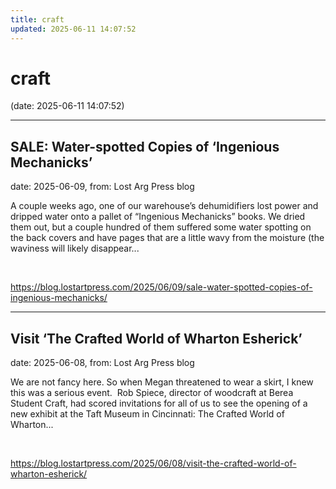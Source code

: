 ```yaml
---
title: craft
updated: 2025-06-11 14:07:52
---
```


# craft

(date: 2025-06-11 14:07:52)

---

## SALE: Water-spotted Copies of ‘Ingenious Mechanicks’

date: 2025-06-09, from: Lost Arg Press blog

A couple weeks ago, one of our warehouse’s dehumidifiers lost power and dripped water onto a pallet of “Ingenious Mechanicks” books. We dried them out, but a couple hundred of them suffered some water spotting on the back covers and have pages that are a little wavy from the moisture (the waviness will likely disappear... 

<br> 

<https://blog.lostartpress.com/2025/06/09/sale-water-spotted-copies-of-ingenious-mechanicks/>

---

## Visit ‘The Crafted World of Wharton Esherick’

date: 2025-06-08, from: Lost Arg Press blog

We are not fancy here. So when Megan threatened to wear a skirt, I knew this was a serious event.&#160; Rob Spiece, director of woodcraft at Berea Student Craft, had scored invitations for all of us to see the opening of a new exhibit at the Taft Museum in Cincinnati: The Crafted World of Wharton... 

<br> 

<https://blog.lostartpress.com/2025/06/08/visit-the-crafted-world-of-wharton-esherick/>


